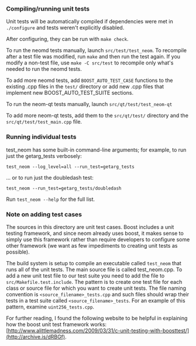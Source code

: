 ### Compiling/running unit tests

Unit tests will be automatically compiled if dependencies were met in `./configure`
and tests weren't explicitly disabled.

After configuring, they can be run with `make check`.

To run the neomd tests manually, launch `src/test/test_neom`. To recompile
after a test file was modified, run `make` and then run the test again. If you
modify a non-test file, use `make -C src/test` to recompile only what's needed
to run the neomd tests.

To add more neomd tests, add `BOOST_AUTO_TEST_CASE` functions to the existing
.cpp files in the `test/` directory or add new .cpp files that
implement new BOOST_AUTO_TEST_SUITE sections.

To run the neom-qt tests manually, launch `src/qt/test/test_neom-qt`

To add more neom-qt tests, add them to the `src/qt/test/` directory and
the `src/qt/test/test_main.cpp` file.

### Running individual tests

test_neom has some built-in command-line arguments; for
example, to run just the getarg_tests verbosely:

    test_neom --log_level=all --run_test=getarg_tests

... or to run just the doubledash test:

    test_neom --run_test=getarg_tests/doubledash

Run `test_neom --help` for the full list.

### Note on adding test cases

The sources in this directory are unit test cases.  Boost includes a
unit testing framework, and since neom already uses boost, it makes
sense to simply use this framework rather than require developers to
configure some other framework (we want as few impediments to creating
unit tests as possible).

The build system is setup to compile an executable called `test_neom`
that runs all of the unit tests.  The main source file is called
test_neom.cpp. To add a new unit test file to our test suite you need
to add the file to `src/Makefile.test.include`. The pattern is to create
one test file for each class or source file for which you want to create
unit tests.  The file naming convention is `<source_filename>_tests.cpp`
and such files should wrap their tests in a test suite
called `<source_filename>_tests`. For an example of this pattern,
examine `uint256_tests.cpp`.

For further reading, I found the following website to be helpful in
explaining how the boost unit test framework works:
[http://www.alittlemadness.com/2009/03/31/c-unit-testing-with-boosttest/](http://archive.is/dRBGf).
